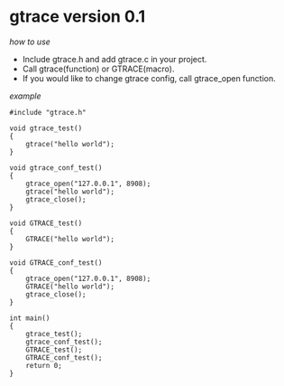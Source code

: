 gtrace version 0.1
========================


*how to use*

- Include gtrace.h and add gtrace.c in your project.
- Call gtrace(function) or GTRACE(macro).
- If you would like to change gtrace config, call gtrace_open function.


*example*

	#include "gtrace.h"

	void gtrace_test()
	{
		gtrace("hello world");
	}

	void gtrace_conf_test()
	{
		gtrace_open("127.0.0.1", 8908);
		gtrace("hello world");
		gtrace_close();
	}

	void GTRACE_test()
	{
		GTRACE("hello world");
	}

	void GTRACE_conf_test()
	{
		gtrace_open("127.0.0.1", 8908);
		GTRACE("hello world");
		gtrace_close();
	}

	int main()
	{
		gtrace_test();
		gtrace_conf_test();
		GTRACE_test();
		GTRACE_conf_test();
		return 0;
	}
